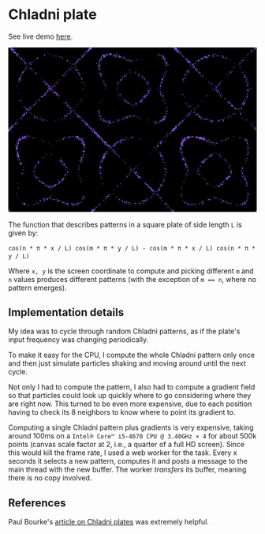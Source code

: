 
# Chladni plate

See live demo [here](https://luciopaiva.com/chladni).

![](screenshot.png)

The function that describes patterns in a square plate of side length `L` is given by:

    cos(n * π * x / L) cos(m * π * y / L) - cos(m * π * x / L) cos(n * π * y / L)

Where `x, y` is the screen coordinate to compute and picking different `m` and `n` values produces different patterns (with the exception of `m == n`, where no pattern emerges).

## Implementation details

My idea was to cycle through random Chladni patterns, as if the plate's input frequency was changing periodically.

To make it easy for the CPU, I compute the whole Chladni pattern only once and then just simulate particles shaking and moving around until the next cycle.

Not only I had to compute the pattern, I also had to compute a gradient field so that particles could look up quickly where to go considering where they are right now. This turned to be even more expensive, due to each position having to check its 8 neighbors to know where to point its gradient to.

Computing a single Chladni pattern plus gradients is very expensive, taking around 100ms on a `Intel® Core™ i5-4670 CPU @ 3.40GHz × 4` for about 500k points (canvas scale factor at 2, i.e., a quarter of a full HD screen). Since this would kill the frame rate, I used a web worker for the task. Every x seconds it selects a new pattern, computes it and posts a message to the main thread with the new buffer. The worker *transfers* its buffer, meaning there is no copy involved.

## References

Paul Bourke's [article on Chladni plates](http://paulbourke.net/geometry/chladni/) was extremely helpful.
